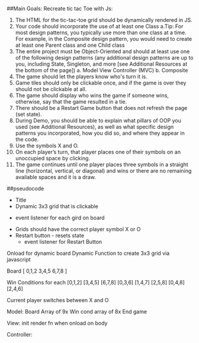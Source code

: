 ##Main Goals: 
Recreate tic tac Toe with Js:

1. The HTML for the tic-tac-toe grid should be dynamically rendered in JS.
2. Your code should incorporate the use of at least one Class 
    a.Tip: For most design patterns, you typically use more than one class at a time. For example, in the Composite design pattern, you would need to create at least one Parent class and one Child class
3. The entire project must be Object-Oriented and should at least use one of the following design patterns (any additional design patterns are up to you, including State, Singleton, and more [see Additional Resources at the bottom of the page])
a. Model View Controller (MVC)
b. Composite
4. The game should let the players know who's turn it is.
5. Game tiles should only be clickable once, and if the game is over they should not be clickable at all.
6. The game should display who wins the game if someone wins, otherwise, say that the game resulted in a tie.
7. There should be a Restart Game button that does not refresh the page (set state).
8. During Demo, you should be able to explain what pillars of OOP you used (see Additional Resources), as well as what specific design patterns you incorporated, how you did so, and where they appear in the code.
9. Use the symbols X and O.
10. On each player’s turn, that player places one of their symbols on an unoccupied space by clicking.
11. The game continues until one player places three symbols in a straight line (horizontal, vertical, or diagonal) and wins or there are no remaining available spaces and it is a draw.


##pseudocode

* Title
* Dynamic 3x3 grid that is clickable
 - event listener for each gird on board
* Grids should have the correct player symbol X or O
* Restart button - resets state
  - event listener for Restart Button

Onload for dynamic board
Dynamic Function to create 3x3 grid via javascript

Board [
    0,1,2
    3,4,5
    6,7,8
]

Win Conditions for each 
[0,1,2] [3,4,5] [6,7,8]
[0,3,6] [1,4,7] [2,5,8]
[0,4,8] [2,4,6]

Current player switches between X and O


Model:
Board Array of 9x
Win cond array of 8x 
End game 


View:
init 
render fn when onload on body




Controller: